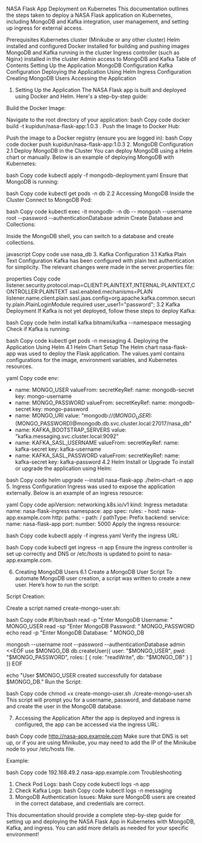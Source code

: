 NASA Flask App Deployment on Kubernetes
This documentation outlines the steps taken to deploy a NASA Flask application on Kubernetes, including MongoDB and Kafka integration, user management, and setting up ingress for external access.

Prerequisites
Kubernetes cluster (Minikube or any other cluster)
Helm installed and configured
Docker installed for building and pushing images
MongoDB and Kafka running in the cluster
Ingress controller (such as Nginx) installed in the cluster
Admin access to MongoDB and Kafka
Table of Contents
Setting Up the Application
MongoDB Configuration
Kafka Configuration
Deploying the Application Using Helm
Ingress Configuration
Creating MongoDB Users
Accessing the Application
1. Setting Up the Application
The NASA Flask app is built and deployed using Docker and Helm. Here's a step-by-step guide:

Build the Docker Image:

Navigate to the root directory of your application:
bash
Copy code
docker build -t kupidun/nasa-flask-app:1.0.3 .
Push the Image to Docker Hub:

Push the image to a Docker registry (ensure you are logged in):
bash
Copy code
docker push kupidun/nasa-flask-app:1.0.3
2. MongoDB Configuration
2.1 Deploy MongoDB in the Cluster
You can deploy MongoDB using a Helm chart or manually. Below is an example of deploying MongoDB with Kubernetes:

bash
Copy code
kubectl apply -f mongodb-deployment.yaml
Ensure that MongoDB is running:

bash
Copy code
kubectl get pods -n db
2.2 Accessing MongoDB Inside the Cluster
Connect to MongoDB Pod:

bash
Copy code
kubectl exec -it mongodb-<pod-name> -n db -- mongosh --username root --password <admin-password> --authenticationDatabase admin
Create Database and Collections:

Inside the MongoDB shell, you can switch to a database and create collections.

javascript
Copy code
use nasa_db
3. Kafka Configuration
3.1 Kafka Plain Text Configuration
Kafka has been configured with plain text authentication for simplicity. The relevant changes were made in the server.properties file:

properties
Copy code
listener.security.protocol.map=CLIENT:PLAINTEXT,INTERNAL:PLAINTEXT,CONTROLLER:PLAINTEXT
sasl.enabled.mechanisms=PLAIN
listener.name.client.plain.sasl.jaas.config=org.apache.kafka.common.security.plain.PlainLoginModule required user_user1="password";
3.2 Kafka Deployment
If Kafka is not yet deployed, follow these steps to deploy Kafka:

bash
Copy code
helm install kafka bitnami/kafka --namespace messaging
Check if Kafka is running:

bash
Copy code
kubectl get pods -n messaging
4. Deploying the Application Using Helm
4.1 Helm Chart Setup
The Helm chart nasa-flask-app was used to deploy the Flask application. The values.yaml contains configurations for the image, environment variables, and Kubernetes resources.

yaml
Copy code
env:
  - name: MONGO_USER
    valueFrom:
      secretKeyRef:
        name: mongodb-secret
        key: mongo-username
  - name: MONGO_PASSWORD
    valueFrom:
      secretKeyRef:
        name: mongodb-secret
        key: mongo-password
  - name: MONGO_URI
    value: "mongodb://$(MONGO_USER):$(MONGO_PASSWORD)@mongodb.db.svc.cluster.local:27017/nasa_db"
  - name: KAFKA_BOOTSTRAP_SERVERS
    value: "kafka.messaging.svc.cluster.local:9092"
  - name: KAFKA_SASL_USERNAME
    valueFrom:
      secretKeyRef:
        name: kafka-secret
        key: kafka-username
  - name: KAFKA_SASL_PASSWORD
    valueFrom:
      secretKeyRef:
        name: kafka-secret
        key: kafka-password
4.2 Helm Install or Upgrade
To install or upgrade the application using Helm:

bash
Copy code
helm upgrade --install nasa-flask-app ./helm-chart -n app
5. Ingress Configuration
Ingress was used to expose the application externally. Below is an example of an ingress resource:

yaml
Copy code
apiVersion: networking.k8s.io/v1
kind: Ingress
metadata:
  name: nasa-flask-ingress
  namespace: app
spec:
  rules:
    - host: nasa-app.example.com
      http:
        paths:
          - path: /
            pathType: Prefix
            backend:
              service:
                name: nasa-flask-app
                port:
                  number: 5000
Apply the ingress resource:

bash
Copy code
kubectl apply -f ingress.yaml
Verify the ingress URL:

bash
Copy code
kubectl get ingress -n app
Ensure the ingress controller is set up correctly and DNS or /etc/hosts is updated to point to nasa-app.example.com.

6. Creating MongoDB Users
6.1 Create a MongoDB User Script
To automate MongoDB user creation, a script was written to create a new user. Here’s how to run the script:

Script Creation:

Create a script named create-mongo-user.sh:

bash
Copy code
#!/bin/bash
read -p "Enter MongoDB Username: " MONGO_USER
read -sp "Enter MongoDB Password: " MONGO_PASSWORD
echo
read -p "Enter MongoDB Database: " MONGO_DB

mongosh --username root --password <admin-password> --authenticationDatabase admin <<EOF
use $MONGO_DB
db.createUser({
  user: "$MONGO_USER",
  pwd: "$MONGO_PASSWORD",
  roles: [ { role: "readWrite", db: "$MONGO_DB" } ]
})
EOF

echo "User $MONGO_USER created successfully for database $MONGO_DB."
Run the Script:

bash
Copy code
chmod +x create-mongo-user.sh
./create-mongo-user.sh
This script will prompt you for a username, password, and database name and create the user in the MongoDB database.

7. Accessing the Application
After the app is deployed and ingress is configured, the app can be accessed via the ingress URL:

bash
Copy code
http://nasa-app.example.com
Make sure that DNS is set up, or if you are using Minikube, you may need to add the IP of the Minikube node to your /etc/hosts file.

Example:

bash
Copy code
192.168.49.2 nasa-app.example.com
Troubleshooting
1. Check Pod Logs:
bash
Copy code
kubectl logs <pod-name> -n app
2. Check Kafka Logs:
bash
Copy code
kubectl logs <kafka-pod-name> -n messaging
3. MongoDB Authentication Issues:
Make sure MongoDB users are created in the correct database, and credentials are correct.

This documentation should provide a complete step-by-step guide for setting up and deploying the NASA Flask App in Kubernetes with MongoDB, Kafka, and ingress. You can add more details as needed for your specific environment!
